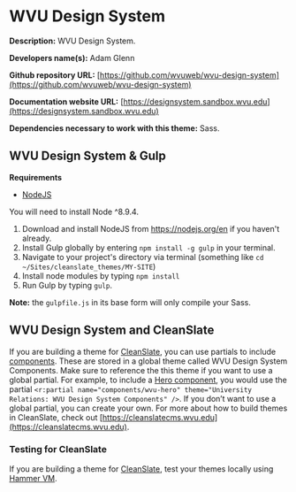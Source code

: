 WVU Design System
==================

**Description:** WVU Design System.

**Developers name(s):** Adam Glenn

**Github repository URL:** [https://github.com/wvuweb/wvu-design-system](https://github.com/wvuweb/wvu-design-system)

**Documentation website URL:** [https://designsystem.sandbox.wvu.edu](https://designsystem.sandbox.wvu.edu)

**Dependencies necessary to work with this theme:** Sass.



## WVU Design System & Gulp

**Requirements**
* [NodeJS](https://nodejs.org)

You will need to install Node ^8.9.4.

  1. Download and install NodeJS from https://nodejs.org/en if you haven't already.
  1. Install Gulp globally by entering `npm install -g gulp` in your terminal.
  1. Navigate to your project's directory via terminal (something like `cd ~/Sites/cleanslate_themes/MY-SITE`)
  1. Install node modules by typing `npm install`
  1. Run Gulp by typing `gulp`.

**Note:** the `gulpfile.js` in its base form will only compile your Sass.

## WVU Design System and CleanSlate

If you are building a theme for [CleanSlate](https://cleanslatecms.wvu.edu/), you can use partials to include [components](https://designsystem.sandbox.wvu.edu/components). These are stored in a global theme called WVU Design System Components. Make sure to reference the this theme if you want to use a global partial. For example, to include a [Hero component](https://designsystem.sandbox.wvu.edu/components/hero), you would use the partial ```<r:partial name="components/wvu-hero" theme="University Relations: WVU Design System Components" />```. If you don’t want to use a global partial, you can create your own. For more about how to build themes in CleanSlate, check out [https://cleanslatecms.wvu.edu](https://cleanslatecms.wvu.edu).

### Testing for CleanSlate

If you are building a theme for [CleanSlate](https://cleanslatecms.wvu.edu/), test your themes locally using [Hammer VM](https://bitbucket.org/wvudigital/hammer-vm/src/master/).
